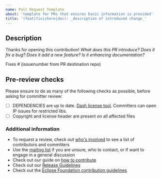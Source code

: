 ```yaml
---
name: Pull Request Template
about: 'template for PRs that ensures basic information is provided'
title: '(feat|fix|chore|doc): _description of introduced change_'
---
```


## Description

Thanks for opening this contribution!
_What does this PR introduce? Does it fix a bug? Does it add a new feature? Is it enhancing documentation?_

Fixes # (issuenumber from PR destination repo)

## Pre-review checks

Please ensure to do as many of the following checks as possible, before asking for committer review:

- [ ] DEPENDENCIES are up to date. [Dash license tool](https://github.com/eclipse/dash-licenses). Committers can open IP issues for restricted libs.
- [ ] Copyright and license header are present on all affected files

### Additional information

- To request a review, check out [who's involved](https://projects.eclipse.org/projects/automotive.tractusx/who) to see a list of contributors and committers
- Use the [mailing list](https://accounts.eclipse.org/mailing-list/tractusx-dev) if you are unsure, who to contact, or if want to engage in a general discussion
- Check out our guide on [how to contribute](https://eclipse-tractusx.github.io/docs/oss/how-to-contribute)
- Check out our [Release Guidelines](https://eclipse-tractusx.github.io/docs/release)
- Check out the [Eclipse Foundation contribution guidelines](https://www.eclipse.org/projects/handbook/#contributing)
